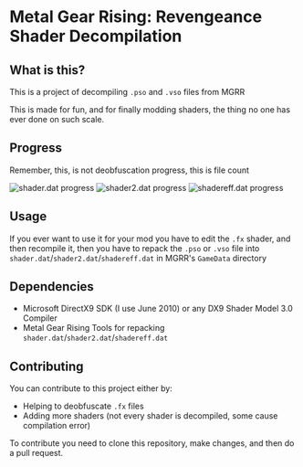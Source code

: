# Metal Gear Rising: Revengeance Shader Decompilation

## What is this?

This is a project of decompiling `.pso` and `.vso` files from MGRR

This is made for fun, and for finally modding shaders, the thing no one has ever done on such scale.

## Progress

Remember, this, is not deobfuscation progress, this is file count

![shader.dat progress](https://progress-bar.dev/90?title=shader.dat)
![shader2.dat progress](https://progress-bar.dev/98?title=shader2.dat)
![shadereff.dat progress](https://progress-bar.dev/98?title=shadereff.dat)

## Usage

If you ever want to use it for your mod you have to edit the `.fx` shader, and then recompile it, then you have to repack the `.pso` or `.vso` file into `shader.dat`/`shader2.dat`/`shadereff.dat` in MGRR's `GameData` directory

## Dependencies

- Microsoft DirectX9 SDK (I use June 2010) or any DX9 Shader Model 3.0 Compiler
- Metal Gear Rising Tools for repacking `shader.dat`/`shader2.dat`/`shadereff.dat`

## Contributing

You can contribute to this project either by:

- Helping to deobfuscate `.fx` files
- Adding more shaders (not every shader is decompiled, some cause compilation error)

To contribute you need to clone this repository, make changes, and then do a pull request.
